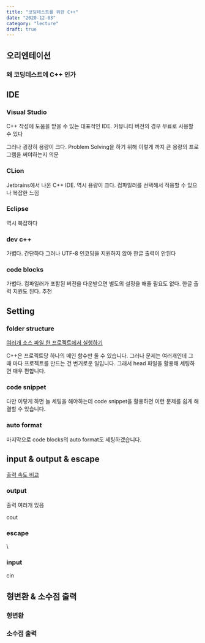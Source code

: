 ```yaml
---
title: "코딩테스트를 위한 C++"
date: "2020-12-03"
category: "lecture"
draft: true
---
```


## 오리엔테이션

### 왜 코딩테스트에 C++ 인가

## IDE

### Visual Studio

C++ 작성에 도움을 받을 수 있는 대표적인 IDE. 커뮤니티 버전의 경우 무료로 사용할 수 있다

그러나 굉장히 용량이 크다. Problem Solving을 하기 위해 이렇게 까지 큰 용량의 프로그램을 써야하는지 의문

### CLion

Jetbrains에서 나온 C++ IDE. 역시 용량이 크다. 컴파일러를 선택해서 적용할 수 있으나 복잡한 느낌

### Eclipse

역시 복잡하다

### dev c++

가볍다. 간단하다 그러나 UTF-8 인코딩을 지원하지 않아 한글 출력이 안된다

### code blocks

가볍다. 컴파일러가 포함된 버전을 다운받으면 별도의 설정을 해줄 필요도 없다. 한글 출력 지원도 된다. 추천

## Setting

### folder structure

[여러개 소스 파일 한 프로젝트에서 실행하기](https://wotres.tistory.com/148)

C++은 프로젝트당 하나의 메인 함수만 둘 수 있습니다. 그러나 문제는 여러개인데 그 때 마다 프로젝트를 만드는 건 번거로운 일입니다. 그래서 head 파일을 활용해 세팅하면 매우 편합니다.

### code snippet

다만 이렇게 하면 늘 세팅을 해야하는데 code snippet을 활용하면 이런 문제를 쉽게 해결할 수 있습니다.

### auto format

마지막으로 code blocks의 auto format도 세팅하겠습니다.

## input & output & escape

[출력 속도 비교](https://www.acmicpc.net/blog/view/57)

### output

출력 여러개 있음

cout

### escape

\

### input

cin

## 형변환 & 소수점 출력

### 형변환

### 소수점 출력
